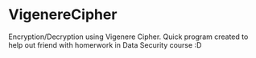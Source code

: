 # VigenereCipher
Encryption/Decryption using Vigenere Cipher. Quick program created to help out friend with homerwork in Data Security course :D
